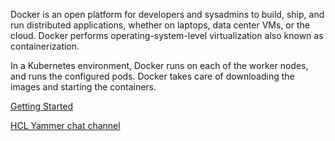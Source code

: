 Docker is an open platform for developers and sysadmins to build, ship, and run distributed applications, whether on laptops, data center VMs, or the cloud.  Docker performs operating-system-level virtualization also known as containerization.

In a Kubernetes environment, Docker runs on each of the worker nodes, and runs the configured pods.  Docker takes care of downloading the images and starting the containers.

[Getting Started](https://docs.docker.com/get-started/)

[HCL Yammer chat channel](https://www.yammer.com/hcl.com)